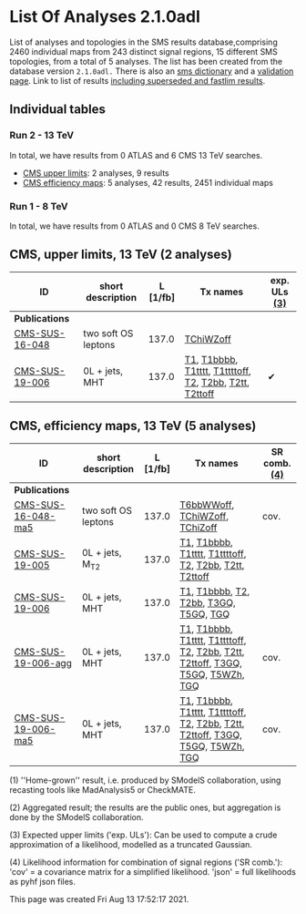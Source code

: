 # List Of Analyses 2.1.0adl 
List of analyses and topologies in the SMS results database,comprising 2460 individual maps from 243 distinct signal regions, 15 different SMS topologies, from a total of 5 analyses.
The list has been created from the database version `2.1.0adl.`
There is also an  [sms dictionary](SmsDictionary210adl) and a [validation page](Validation210adl).
Link to list of results [including superseded and fastlim results](ListOfAnalyses210adlWithSuperseded).

## Individual tables

### Run 2 - 13 TeV
In total, we have results from 0 ATLAS and 6 CMS 13 TeV searches.
 * [CMS upper limits](#CMSupperlimits13): 2  analyses, 9 results
 * [CMS efficiency maps](#CMSefficiencymaps13): 5  analyses, 42 results, 2451 individual maps

### Run 1 - 8 TeV
In total, we have results from 0 ATLAS and 0 CMS 8 TeV searches.

<a name="CMSupperlimits13"></a>
## CMS, upper limits, 13 TeV (2 analyses)

| **ID** | **short description** | **L [1/fb]** | **Tx names** | **exp. ULs [(3)](#A3)** |
|--------|-----------------------|--------------|--------------|-------------------------|
| **Publications** | | | | |
| [CMS-SUS-16-048](http://cms-results.web.cern.ch/cms-results/public-results/publications/SUS-16-048/index.html)<a name="CMS-SUS-16-048"></a> | two soft OS leptons | 137.0 | [TChiWZoff](SmsDictionary210adl#TChiWZoff) |  |
| [CMS-SUS-19-006](http://cms-results.web.cern.ch/cms-results/public-results/publications/SUS-19-006/index.html)<a name="CMS-SUS-19-006"></a> | 0L + jets, MHT | 137.0 | [T1](SmsDictionary210adl#T1), [T1bbbb](SmsDictionary210adl#T1bbbb), [T1tttt](SmsDictionary210adl#T1tttt), [T1ttttoff](SmsDictionary210adl#T1ttttoff), [T2](SmsDictionary210adl#T2), [T2bb](SmsDictionary210adl#T2bb), [T2tt](SmsDictionary210adl#T2tt), [T2ttoff](SmsDictionary210adl#T2ttoff) | &#10004; |

<a name="CMSefficiencymaps13"></a>
## CMS, efficiency maps, 13 TeV (5 analyses)

| **ID** | **short description** | **L [1/fb]** | **Tx names** | **SR comb. [(4)](#A4)** |
|--------|-----------------------|--------------|--------------|-------------------------|
| **Publications** | | | | |
| [CMS-SUS-16-048-ma5](http://cms-results.web.cern.ch/cms-results/public-results/publications/SUS-16-048/index.html)<a name="CMS-SUS-16-048-ma5"></a> | two soft OS leptons | 137.0 | [T6bbWWoff](SmsDictionary210adl#T6bbWWoff), [TChiWZoff](SmsDictionary210adl#TChiWZoff), [TChiZoff](SmsDictionary210adl#TChiZoff) | cov. |
| [CMS-SUS-19-005](http://cms-results.web.cern.ch/cms-results/public-results/publications/SUS-19-005/index.html)<a name="CMS-SUS-19-005"></a> | 0L + jets, M<sub>T2</sub> | 137.0 | [T1](SmsDictionary210adl#T1), [T1bbbb](SmsDictionary210adl#T1bbbb), [T1tttt](SmsDictionary210adl#T1tttt), [T1ttttoff](SmsDictionary210adl#T1ttttoff), [T2](SmsDictionary210adl#T2), [T2bb](SmsDictionary210adl#T2bb), [T2tt](SmsDictionary210adl#T2tt), [T2ttoff](SmsDictionary210adl#T2ttoff) |  |
| [CMS-SUS-19-006](http://cms-results.web.cern.ch/cms-results/public-results/publications/SUS-19-006/index.html)<a name="CMS-SUS-19-006"></a> | 0L + jets, MHT | 137.0 | [T1](SmsDictionary210adl#T1), [T1bbbb](SmsDictionary210adl#T1bbbb), [T2](SmsDictionary210adl#T2), [T2bb](SmsDictionary210adl#T2bb), [T3GQ](SmsDictionary210adl#T3GQ), [T5GQ](SmsDictionary210adl#T5GQ), [TGQ](SmsDictionary210adl#TGQ) |  |
| [CMS-SUS-19-006-agg](http://cms-results.web.cern.ch/cms-results/public-results/publications/SUS-19-006/index.html)<a name="CMS-SUS-19-006-agg"></a> | 0L + jets, MHT | 137.0 | [T1](SmsDictionary210adl#T1), [T1bbbb](SmsDictionary210adl#T1bbbb), [T1tttt](SmsDictionary210adl#T1tttt), [T1ttttoff](SmsDictionary210adl#T1ttttoff), [T2](SmsDictionary210adl#T2), [T2bb](SmsDictionary210adl#T2bb), [T2tt](SmsDictionary210adl#T2tt), [T2ttoff](SmsDictionary210adl#T2ttoff), [T3GQ](SmsDictionary210adl#T3GQ), [T5GQ](SmsDictionary210adl#T5GQ), [T5WZh](SmsDictionary210adl#T5WZh), [TGQ](SmsDictionary210adl#TGQ) | cov. |
| [CMS-SUS-19-006-ma5](http://cms-results.web.cern.ch/cms-results/public-results/publications/SUS-19-006/index.html)<a name="CMS-SUS-19-006-ma5"></a> | 0L + jets, MHT | 137.0 | [T1](SmsDictionary210adl#T1), [T1bbbb](SmsDictionary210adl#T1bbbb), [T1tttt](SmsDictionary210adl#T1tttt), [T1ttttoff](SmsDictionary210adl#T1ttttoff), [T2](SmsDictionary210adl#T2), [T2bb](SmsDictionary210adl#T2bb), [T2tt](SmsDictionary210adl#T2tt), [T2ttoff](SmsDictionary210adl#T2ttoff), [T3GQ](SmsDictionary210adl#T3GQ), [T5GQ](SmsDictionary210adl#T5GQ), [T5WZh](SmsDictionary210adl#T5WZh), [TGQ](SmsDictionary210adl#TGQ) | cov. |


<a name='A1'>(1)</a> ''Home-grown'' result, i.e. produced by SModelS collaboration, using recasting tools like MadAnalysis5 or CheckMATE.

<a name='A2'>(2)</a> Aggregated result; the results are the public ones, but aggregation is done by the SModelS collaboration.

<a name='A3'>(3)</a> Expected upper limits ('exp. ULs'): Can be used to compute a crude approximation of a likelihood, modelled as a truncated Gaussian.

<a name='A4'>(4)</a> Likelihood information for combination of signal regions ('SR comb.'): 'cov' = a covariance matrix for a simplified likelihood. 'json' = full likelihoods as pyhf json files.

This page was created Fri Aug 13 17:52:17 2021.
